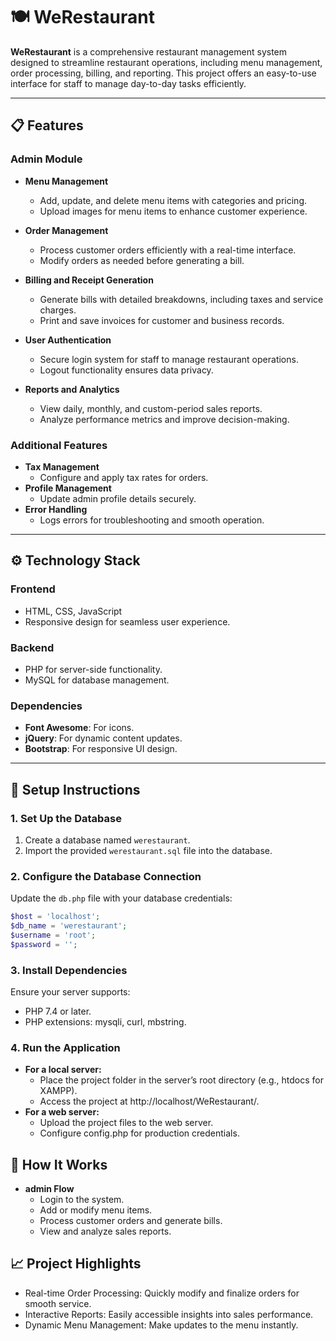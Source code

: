 # 🍽️ WeRestaurant  

**WeRestaurant** is a comprehensive restaurant management system designed to streamline restaurant operations, including menu management, order processing, billing, and reporting. This project offers an easy-to-use interface for staff to manage day-to-day tasks efficiently.  

---

## 📋 Features  

### **Admin Module**  
- **Menu Management**  
  - Add, update, and delete menu items with categories and pricing.  
  - Upload images for menu items to enhance customer experience.  

- **Order Management**  
  - Process customer orders efficiently with a real-time interface.  
  - Modify orders as needed before generating a bill.  

- **Billing and Receipt Generation**  
  - Generate bills with detailed breakdowns, including taxes and service charges.  
  - Print and save invoices for customer and business records.  

- **User Authentication**  
  - Secure login system for staff to manage restaurant operations.  
  - Logout functionality ensures data privacy.  

- **Reports and Analytics**  
  - View daily, monthly, and custom-period sales reports.  
  - Analyze performance metrics and improve decision-making.  

### **Additional Features**  
- **Tax Management**  
  - Configure and apply tax rates for orders.  
- **Profile Management**  
  - Update admin profile details securely.  
- **Error Handling**  
  - Logs errors for troubleshooting and smooth operation.  

---

## ⚙️ Technology Stack  

### **Frontend**  
- HTML, CSS, JavaScript  
- Responsive design for seamless user experience.  

### **Backend**  
- PHP for server-side functionality.  
- MySQL for database management.  

### **Dependencies**  
- **Font Awesome**: For icons.  
- **jQuery**: For dynamic content updates.  
- **Bootstrap**: For responsive UI design.  

---

## 🔧 Setup Instructions  

### **1. Set Up the Database**  
1. Create a database named `werestaurant`.  
2. Import the provided `werestaurant.sql` file into the database.  

### **2. Configure the Database Connection**  
Update the `db.php` file with your database credentials:  
```php
$host = 'localhost';  
$db_name = 'werestaurant';  
$username = 'root';  
$password = '';
```
### **3. Install Dependencies** 
 Ensure your server supports:  
  - PHP 7.4 or later.
  - PHP extensions: mysqli, curl, mbstring.

### **4. Run the Application**
   - **For a local server:**  
     - Place the project folder in the server’s root directory (e.g., htdocs for XAMPP).
     - Access the project at http://localhost/WeRestaurant/.
   - **For a web server:** 
     - Upload the project files to the web server.
     - Configure config.php for production credentials.

## 🚀 How It Works
   - **admin Flow**
     - Login to the system.
     - Add or modify menu items.
     - Process customer orders and generate bills.
     - View and analyze sales reports.

## 📈 Project Highlights
  - Real-time Order Processing: Quickly modify and finalize orders for smooth service.
  - Interactive Reports: Easily accessible insights into sales performance.
  - Dynamic Menu Management: Make updates to the menu instantly.
  
